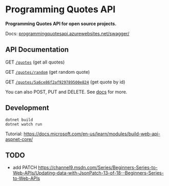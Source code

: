 # Programming Quotes API

**Programming Quotes API for open source projects.**

Docs: [programmingquotesapi.azurewebsites.net/swagger/](https://programmingquotesapi.azurewebsites.net/swagger/)

## API Documentation

GET [`/quotes`](https://programmingquotesapi.azurewebsites.net/quotes) (get all quotes)

GET [`/quotes/random`](https://programmingquotesapi.azurewebsites.net/quotes/random) (get random quote)

GET [`/quotes/5a6ce86f2af929789500e824`](https://programmingquotesapi.azurewebsites.net/quotes/5a6ce86f2af929789500e824) (get quote by id)

You can also POST, PUT and DELETE. See [docs](https://https://programmingquotesapi.azurewebsites.net/swagger/) for more.

## Development

```
dotnet build
dotnet watch run
```

Tutorial: https://docs.microsoft.com/en-us/learn/modules/build-web-api-aspnet-core/

## TODO

- add PATCH https://channel9.msdn.com/Series/Beginners-Series-to-Web-APIs/Updating-data-with-JsonPatch-13-of-18--Beginners-Series-to-Web-APIs